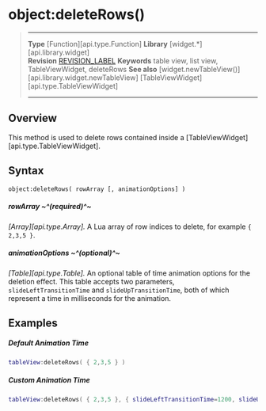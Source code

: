 # object:deleteRows()

> --------------------- ------------------------------------------------------------------------------------------
> __Type__              [Function][api.type.Function]
> __Library__           [widget.*][api.library.widget]   
> __Revision__          [REVISION_LABEL](REVISION_URL)
> __Keywords__          table view, list view, TableViewWidget, deleteRows
> __See also__          [widget.newTableView()][api.library.widget.newTableView]
>						[TableViewWidget][api.type.TableViewWidget]
> --------------------- ------------------------------------------------------------------------------------------


## Overview

This method is used to delete rows contained inside a [TableViewWidget][api.type.TableViewWidget].


## Syntax

	object:deleteRows( rowArray [, animationOptions] )

##### rowArray ~^(required)^~
_[Array][api.type.Array]._ A Lua array of row indices to delete, for example `{ 2,3,5 }`.

##### animationOptions ~^(optional)^~
_[Table][api.type.Table]._ An optional table of time animation options for the deletion effect. This table accepts two parameters, `slideLeftTransitionTime` and `slideUpTransitionTime`, both of which represent a time in milliseconds for the animation.


## Examples

##### Default Animation Time

``````lua
tableView:deleteRows( { 2,3,5 } )
``````

##### Custom Animation Time

``````lua
tableView:deleteRows( { 2,3,5 }, { slideLeftTransitionTime=1200, slideUpTransitionTime=400 } )
``````